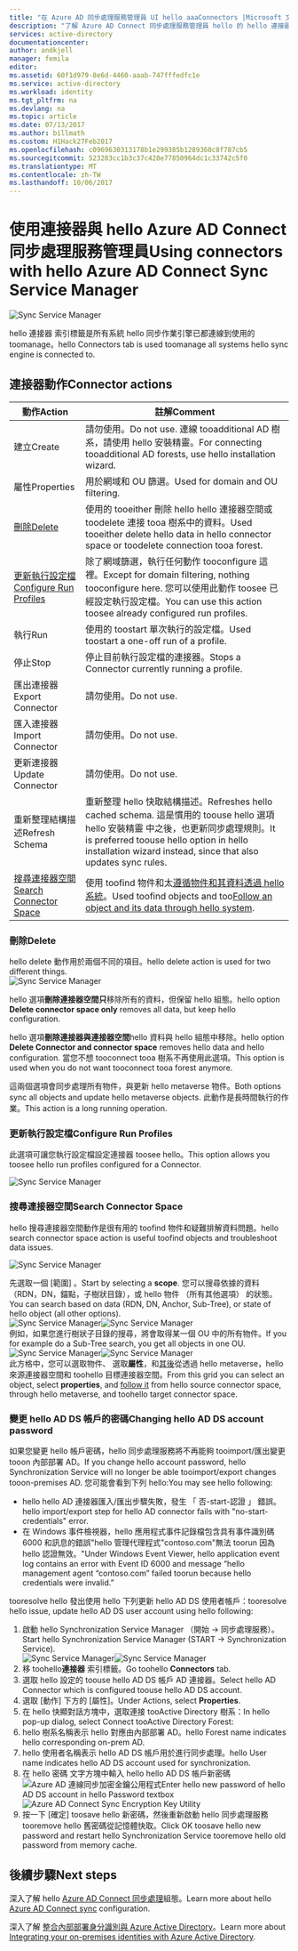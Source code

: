 ```yaml
---
title: "在 Azure AD 同步處理服務管理員 UI hello aaaConnectors |Microsoft 文件 '"
description: "了解 Azure AD Connect 同步處理服務管理員 hello 的 hello 連接器 索引標籤。"
services: active-directory
documentationcenter: 
author: andkjell
manager: femila
editor: 
ms.assetid: 60f1d979-8e6d-4460-aaab-747fffedfc1e
ms.service: active-directory
ms.workload: identity
ms.tgt_pltfrm: na
ms.devlang: na
ms.topic: article
ms.date: 07/13/2017
ms.author: billmath
ms.custom: H1Hack27Feb2017
ms.openlocfilehash: c0969630313178b1e299385b1289360c8f787cb5
ms.sourcegitcommit: 523283cc1b3c37c428e77850964dc1c33742c5f0
ms.translationtype: MT
ms.contentlocale: zh-TW
ms.lasthandoff: 10/06/2017
---
```

# <a name="using-connectors-with-hello-azure-ad-connect-sync-service-manager"></a><span data-ttu-id="471fd-103">使用連接器與 hello Azure AD Connect 同步處理服務管理員</span><span class="sxs-lookup"><span data-stu-id="471fd-103">Using connectors with hello Azure AD Connect Sync Service Manager</span></span>

![Sync Service Manager](./media/active-directory-aadconnectsync-service-manager-ui/connectors.png)

<span data-ttu-id="471fd-105">hello 連接器 索引標籤是所有系統 hello 同步作業引擎已都連線到使用的 toomanage。</span><span class="sxs-lookup"><span data-stu-id="471fd-105">hello Connectors tab is used toomanage all systems hello sync engine is connected to.</span></span>

## <a name="connector-actions"></a><span data-ttu-id="471fd-106">連接器動作</span><span class="sxs-lookup"><span data-stu-id="471fd-106">Connector actions</span></span>
| <span data-ttu-id="471fd-107">動作</span><span class="sxs-lookup"><span data-stu-id="471fd-107">Action</span></span> | <span data-ttu-id="471fd-108">註解</span><span class="sxs-lookup"><span data-stu-id="471fd-108">Comment</span></span> |
| --- | --- |
| <span data-ttu-id="471fd-109">建立</span><span class="sxs-lookup"><span data-stu-id="471fd-109">Create</span></span> |<span data-ttu-id="471fd-110">請勿使用。</span><span class="sxs-lookup"><span data-stu-id="471fd-110">Do not use.</span></span> <span data-ttu-id="471fd-111">連線 tooadditional AD 樹系，請使用 hello 安裝精靈。</span><span class="sxs-lookup"><span data-stu-id="471fd-111">For connecting tooadditional AD forests, use hello installation wizard.</span></span> |
| <span data-ttu-id="471fd-112">屬性</span><span class="sxs-lookup"><span data-stu-id="471fd-112">Properties</span></span> |<span data-ttu-id="471fd-113">用於網域和 OU 篩選。</span><span class="sxs-lookup"><span data-stu-id="471fd-113">Used for domain and OU filtering.</span></span> |
| [<span data-ttu-id="471fd-114">刪除</span><span class="sxs-lookup"><span data-stu-id="471fd-114">Delete</span></span>](#delete) |<span data-ttu-id="471fd-115">使用的 tooeither 刪除 hello hello 連接器空間或 toodelete 連接 tooa 樹系中的資料。</span><span class="sxs-lookup"><span data-stu-id="471fd-115">Used tooeither delete hello data in hello connector space or toodelete connection tooa forest.</span></span> |
| [<span data-ttu-id="471fd-116">更新執行設定檔</span><span class="sxs-lookup"><span data-stu-id="471fd-116">Configure Run Profiles</span></span>](#configure-run-profiles) |<span data-ttu-id="471fd-117">除了網域篩選，執行任何動作 tooconfigure 這裡。</span><span class="sxs-lookup"><span data-stu-id="471fd-117">Except for domain filtering, nothing tooconfigure here.</span></span> <span data-ttu-id="471fd-118">您可以使用此動作 toosee 已經設定執行設定檔。</span><span class="sxs-lookup"><span data-stu-id="471fd-118">You can use this action toosee already configured run profiles.</span></span> |
| <span data-ttu-id="471fd-119">執行</span><span class="sxs-lookup"><span data-stu-id="471fd-119">Run</span></span> |<span data-ttu-id="471fd-120">使用的 toostart 單次執行的設定檔。</span><span class="sxs-lookup"><span data-stu-id="471fd-120">Used toostart a one-off run of a profile.</span></span> |
| <span data-ttu-id="471fd-121">停止</span><span class="sxs-lookup"><span data-stu-id="471fd-121">Stop</span></span> |<span data-ttu-id="471fd-122">停止目前執行設定檔的連接器。</span><span class="sxs-lookup"><span data-stu-id="471fd-122">Stops a Connector currently running a profile.</span></span> |
| <span data-ttu-id="471fd-123">匯出連接器</span><span class="sxs-lookup"><span data-stu-id="471fd-123">Export Connector</span></span> |<span data-ttu-id="471fd-124">請勿使用。</span><span class="sxs-lookup"><span data-stu-id="471fd-124">Do not use.</span></span> |
| <span data-ttu-id="471fd-125">匯入連接器</span><span class="sxs-lookup"><span data-stu-id="471fd-125">Import Connector</span></span> |<span data-ttu-id="471fd-126">請勿使用。</span><span class="sxs-lookup"><span data-stu-id="471fd-126">Do not use.</span></span> |
| <span data-ttu-id="471fd-127">更新連接器</span><span class="sxs-lookup"><span data-stu-id="471fd-127">Update Connector</span></span> |<span data-ttu-id="471fd-128">請勿使用。</span><span class="sxs-lookup"><span data-stu-id="471fd-128">Do not use.</span></span> |
| <span data-ttu-id="471fd-129">重新整理結構描述</span><span class="sxs-lookup"><span data-stu-id="471fd-129">Refresh Schema</span></span> |<span data-ttu-id="471fd-130">重新整理 hello 快取結構描述。</span><span class="sxs-lookup"><span data-stu-id="471fd-130">Refreshes hello cached schema.</span></span> <span data-ttu-id="471fd-131">這是慣用的 toouse hello 選項 hello 安裝精靈 中之後，也更新同步處理規則。</span><span class="sxs-lookup"><span data-stu-id="471fd-131">It is preferred toouse hello option in hello installation wizard instead, since that also updates sync rules.</span></span> |
| [<span data-ttu-id="471fd-132">搜尋連接器空間</span><span class="sxs-lookup"><span data-stu-id="471fd-132">Search Connector Space</span></span>](#search-connector-space) |<span data-ttu-id="471fd-133">使用 toofind 物件和太[遵循物件和其資料透過 hello 系統](#follow-an-object-and-its-data-through-the-system)。</span><span class="sxs-lookup"><span data-stu-id="471fd-133">Used toofind objects and too[Follow an object and its data through hello system](#follow-an-object-and-its-data-through-the-system).</span></span> |

### <a name="delete"></a><span data-ttu-id="471fd-134">刪除</span><span class="sxs-lookup"><span data-stu-id="471fd-134">Delete</span></span>
<span data-ttu-id="471fd-135">hello delete 動作用於兩個不同的項目。</span><span class="sxs-lookup"><span data-stu-id="471fd-135">hello delete action is used for two different things.</span></span>  
![Sync Service Manager](./media/active-directory-aadconnectsync-service-manager-ui/connectordelete.png)

<span data-ttu-id="471fd-137">hello 選項**刪除連接器空間只**移除所有的資料，但保留 hello 組態。</span><span class="sxs-lookup"><span data-stu-id="471fd-137">hello option **Delete connector space only** removes all data, but keep hello configuration.</span></span>

<span data-ttu-id="471fd-138">hello 選項**刪除連接器與連接器空間**hello 資料與 hello 組態中移除。</span><span class="sxs-lookup"><span data-stu-id="471fd-138">hello option **Delete Connector and connector space** removes hello data and hello configuration.</span></span> <span data-ttu-id="471fd-139">當您不想 tooconnect tooa 樹系不再使用此選項。</span><span class="sxs-lookup"><span data-stu-id="471fd-139">This option is used when you do not want tooconnect tooa forest anymore.</span></span>

<span data-ttu-id="471fd-140">這兩個選項會同步處理所有物件，與更新 hello metaverse 物件。</span><span class="sxs-lookup"><span data-stu-id="471fd-140">Both options sync all objects and update hello metaverse objects.</span></span> <span data-ttu-id="471fd-141">此動作是長時間執行的作業。</span><span class="sxs-lookup"><span data-stu-id="471fd-141">This action is a long running operation.</span></span>

### <a name="configure-run-profiles"></a><span data-ttu-id="471fd-142">更新執行設定檔</span><span class="sxs-lookup"><span data-stu-id="471fd-142">Configure Run Profiles</span></span>
<span data-ttu-id="471fd-143">此選項可讓您執行設定檔設定連接器 toosee hello。</span><span class="sxs-lookup"><span data-stu-id="471fd-143">This option allows you toosee hello run profiles configured for a Connector.</span></span>

![Sync Service Manager](./media/active-directory-aadconnectsync-service-manager-ui/configurerunprofiles.png)

### <a name="search-connector-space"></a><span data-ttu-id="471fd-145">搜尋連接器空間</span><span class="sxs-lookup"><span data-stu-id="471fd-145">Search Connector Space</span></span>
<span data-ttu-id="471fd-146">hello 搜尋連接器空間動作是很有用的 toofind 物件和疑難排解資料問題。</span><span class="sxs-lookup"><span data-stu-id="471fd-146">hello search connector space action is useful toofind objects and troubleshoot data issues.</span></span>

![Sync Service Manager](./media/active-directory-aadconnectsync-service-manager-ui/cssearch.png)

<span data-ttu-id="471fd-148">先選取一個 [範圍] 。</span><span class="sxs-lookup"><span data-stu-id="471fd-148">Start by selecting a **scope**.</span></span> <span data-ttu-id="471fd-149">您可以搜尋依據的資料 （RDN，DN，錨點，子樹狀目錄），或 hello 物件 （所有其他選項） 的狀態。</span><span class="sxs-lookup"><span data-stu-id="471fd-149">You can search based on data (RDN, DN, Anchor, Sub-Tree), or state of hello object (all other options).</span></span>  
<span data-ttu-id="471fd-150">![Sync Service Manager](./media/active-directory-aadconnectsync-service-manager-ui/cssearchscope.png)</span><span class="sxs-lookup"><span data-stu-id="471fd-150">![Sync Service Manager](./media/active-directory-aadconnectsync-service-manager-ui/cssearchscope.png)</span></span>  
<span data-ttu-id="471fd-151">例如，如果您進行樹狀子目錄的搜尋，將會取得某一個 OU 中的所有物件。</span><span class="sxs-lookup"><span data-stu-id="471fd-151">If you for example do a Sub-Tree search, you get all objects in one OU.</span></span>  
<span data-ttu-id="471fd-152">![Sync Service Manager](./media/active-directory-aadconnectsync-service-manager-ui/cssearchsubtree.png)</span><span class="sxs-lookup"><span data-stu-id="471fd-152">![Sync Service Manager](./media/active-directory-aadconnectsync-service-manager-ui/cssearchsubtree.png)</span></span>  
<span data-ttu-id="471fd-153">此方格中，您可以選取物件、 選取**屬性**，和[其後](active-directory-aadconnectsync-troubleshoot-object-not-syncing.md)從透過 hello metaverse，hello 來源連接器空間和 toohello 目標連接器空間。</span><span class="sxs-lookup"><span data-stu-id="471fd-153">From this grid you can select an object, select **properties**, and [follow it](active-directory-aadconnectsync-troubleshoot-object-not-syncing.md) from hello source connector space, through hello metaverse, and toohello target connector space.</span></span>

### <a name="changing-hello-ad-ds-account-password"></a><span data-ttu-id="471fd-154">變更 hello AD DS 帳戶的密碼</span><span class="sxs-lookup"><span data-stu-id="471fd-154">Changing hello AD DS account password</span></span>
<span data-ttu-id="471fd-155">如果您變更 hello 帳戶密碼，hello 同步處理服務將不再能夠 tooimport/匯出變更 tooon 內部部署 AD。</span><span class="sxs-lookup"><span data-stu-id="471fd-155">If you change hello account password, hello Synchronization Service will no longer be able tooimport/export changes tooon-premises AD.</span></span>   <span data-ttu-id="471fd-156">您可能會看到下列 hello:</span><span class="sxs-lookup"><span data-stu-id="471fd-156">You may see hello following:</span></span>

- <span data-ttu-id="471fd-157">hello hello AD 連接器匯入/匯出步驟失敗，發生 「 否-start-認證 」 錯誤。</span><span class="sxs-lookup"><span data-stu-id="471fd-157">hello import/export step for hello AD connector fails with "no-start-credentials" error.</span></span>
- <span data-ttu-id="471fd-158">在 Windows 事件檢視器，hello 應用程式事件記錄檔包含具有事件識別碼 6000 和訊息的錯誤"hello 管理代理程式"contoso.com"無法 toorun 因為 hello 認證無效。"</span><span class="sxs-lookup"><span data-stu-id="471fd-158">Under Windows Event Viewer, hello application event log contains an error with Event ID 6000 and message “hello management agent “contoso.com” failed toorun because hello credentials were invalid.”</span></span>

<span data-ttu-id="471fd-159">tooresolve hello 發出使用 hello 下列更新 hello AD DS 使用者帳戶：</span><span class="sxs-lookup"><span data-stu-id="471fd-159">tooresolve hello issue, update hello AD DS user account using hello following:</span></span>


1. <span data-ttu-id="471fd-160">啟動 hello Synchronization Service Manager （開始 → 同步處理服務）。</span><span class="sxs-lookup"><span data-stu-id="471fd-160">Start hello Synchronization Service Manager (START → Synchronization Service).</span></span>
</br><span data-ttu-id="471fd-161">![Sync Service Manager](./media/active-directory-aadconnectsync-service-manager-ui/startmenu.png)</span><span class="sxs-lookup"><span data-stu-id="471fd-161">![Sync Service Manager](./media/active-directory-aadconnectsync-service-manager-ui/startmenu.png)</span></span>
2. <span data-ttu-id="471fd-162">移 toohello**連接器** 索引標籤。</span><span class="sxs-lookup"><span data-stu-id="471fd-162">Go toohello **Connectors** tab.</span></span>
3. <span data-ttu-id="471fd-163">選取 hello 設定的 toouse hello AD DS 帳戶 AD 連接器。</span><span class="sxs-lookup"><span data-stu-id="471fd-163">Select hello AD Connector which is configured toouse hello AD DS account.</span></span>
4. <span data-ttu-id="471fd-164">選取 [動作] 下方的 [屬性]。</span><span class="sxs-lookup"><span data-stu-id="471fd-164">Under Actions, select **Properties**.</span></span>
5. <span data-ttu-id="471fd-165">在 hello 快顯對話方塊中，選取連接 tooActive Directory 樹系：</span><span class="sxs-lookup"><span data-stu-id="471fd-165">In hello pop-up dialog, select Connect tooActive Directory Forest:</span></span>
6. <span data-ttu-id="471fd-166">hello 樹系名稱表示 hello 對應由內部部署 AD。</span><span class="sxs-lookup"><span data-stu-id="471fd-166">hello Forest name indicates hello corresponding on-prem AD.</span></span>
7. <span data-ttu-id="471fd-167">hello 使用者名稱表示 hello AD DS 帳戶用於進行同步處理。</span><span class="sxs-lookup"><span data-stu-id="471fd-167">hello User name indicates hello AD DS account used for synchronization.</span></span>
8. <span data-ttu-id="471fd-168">在 hello 密碼 文字方塊中輸入 hello hello AD DS 帳戶新密碼![Azure AD 連線同步加密金鑰公用程式](media/active-directory-aadconnectsync-encryption-key/key6.png)</span><span class="sxs-lookup"><span data-stu-id="471fd-168">Enter hello new password of hello AD DS account in hello Password textbox ![Azure AD Connect Sync Encryption Key Utility](media/active-directory-aadconnectsync-encryption-key/key6.png)</span></span>
9. <span data-ttu-id="471fd-169">按一下 [確定] toosave hello 新密碼，然後重新啟動 hello 同步處理服務 tooremove hello 舊密碼從記憶體快取。</span><span class="sxs-lookup"><span data-stu-id="471fd-169">Click OK toosave hello new password and restart hello Synchronization Service tooremove hello old password from memory cache.</span></span>



## <a name="next-steps"></a><span data-ttu-id="471fd-170">後續步驟</span><span class="sxs-lookup"><span data-stu-id="471fd-170">Next steps</span></span>
<span data-ttu-id="471fd-171">深入了解 hello [Azure AD Connect 同步處理](active-directory-aadconnectsync-whatis.md)組態。</span><span class="sxs-lookup"><span data-stu-id="471fd-171">Learn more about hello [Azure AD Connect sync](active-directory-aadconnectsync-whatis.md) configuration.</span></span>

<span data-ttu-id="471fd-172">深入了解 [整合內部部署身分識別與 Azure Active Directory](active-directory-aadconnect.md)。</span><span class="sxs-lookup"><span data-stu-id="471fd-172">Learn more about [Integrating your on-premises identities with Azure Active Directory](active-directory-aadconnect.md).</span></span>
